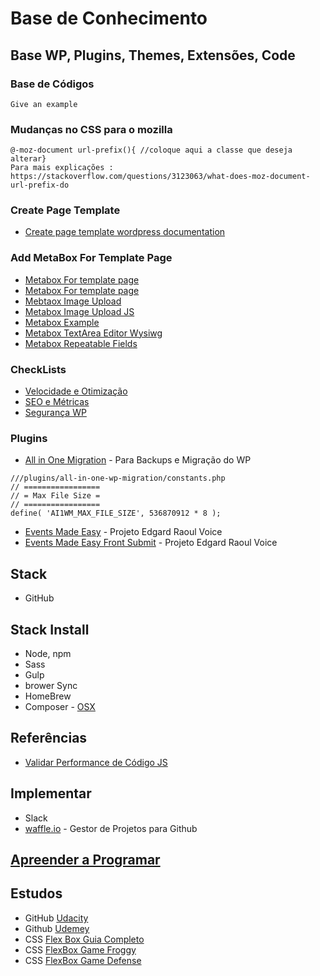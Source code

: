 # Base de Conhecimento


## Base WP, Plugins, Themes, Extensões, Code

### Base de Códigos
```
Give an example
```
### Mudanças no CSS para o mozilla
```
@-moz-document url-prefix(){ //coloque aqui a classe que deseja alterar}
Para mais explicações : https://stackoverflow.com/questions/3123063/what-does-moz-document-url-prefix-do
```

### Create Page Template
* [Create page template wordpress documentation](https://developer.wordpress.org/themes/template-files-section/page-template-files/)


### Add MetaBox For Template Page
* [Metabox For template page](https://rtcamp.com/blog/assign-custom-metabox-to-specific-page-template/)
* [Metabox For template page](https://paulund.co.uk/display-post-meta-box-specific-page-templates)
* [Mebtaox Image Upload](https://github.com/Amarelo-Manga/Base-Conhecimento/blob/master/metabox_example-image-upload.php)
* [Metabox Image Upload JS](https://github.com/Amarelo-Manga/Base-Conhecimento/blob/master/metabox-imageUpload.js)
* [Metabox Example](https://github.com/Amarelo-Manga/Base-Conhecimento/blob/master/metabox_example.php)
* [Metabox TextArea Editor Wysiwg](https://github.com/Amarelo-Manga/Base-Conhecimento/blob/master/metabox_example_wysiwyg.php)
* [Metabox Repeatable Fields](https://github.com/Amarelo-Manga/Base-Conhecimento/blob/master/repeatable-fields-metabox.php)


### CheckLists
* [Velocidade e Otimização](https://github.com/Amarelo-Manga/Base-Conhecimento/blob/master/Check-list-Velocidade.md)
* [SEO e Métricas](https://github.com/Amarelo-Manga/Base-Conhecimento/blob/master/Check-List-SEO.md)
* [Segurança WP](https://github.com/Amarelo-Manga/Base-Conhecimento/blob/master/check-list-seguranca-wp.md)



### Plugins
* [All in One Migration](https://br.wordpress.org/plugins/all-in-one-wp-migration/) - Para Backups e Migração do WP
```
///plugins/all-in-one-wp-migration/constants.php
// =================
// = Max File Size =
// =================
define( 'AI1WM_MAX_FILE_SIZE', 536870912 * 8 );
```
* [Events Made Easy](https://wordpress.org/plugins/events-made-easy/) - Projeto Edgard Raoul Voice
* [Events Made Easy Front Submit](https://github.com/wp-plugins/events-made-easy-frontend-submit) - Projeto Edgard Raoul Voice

## Stack 
* GitHub

## Stack Install
* Node, npm
* Sass
* Gulp
* brower Sync
* HomeBrew 
* Composer - [OSX](https://gist.github.com/tomysmile/3b37ab4a1ddd604093fe724d0a882166)

## Referências
* [Validar Performance de Código JS](https://jsperf.com/)


## Implementar
* Slack
* [waffle.io](https://waffle.io/) - Gestor de Projetos para Github


## [Apreender a Programar](http://www.composingprograms.com/) 
 


## Estudos
* GitHub [Udacity](https://br.udacity.com/course/how-to-use-git-and-github--ud775)
* Github [Udemey](https://www.udemy.com/git-e-github-para-iniciantes)
* CSS [Flex Box Guia Completo](https://origamid.com/projetos/flexbox-guia-completo/)
* CSS [FlexBox Game Froggy](http://flexboxfroggy.com/#pt-br)
* CSS [FlexBox Game Defense](http://www.flexboxdefense.com/)
